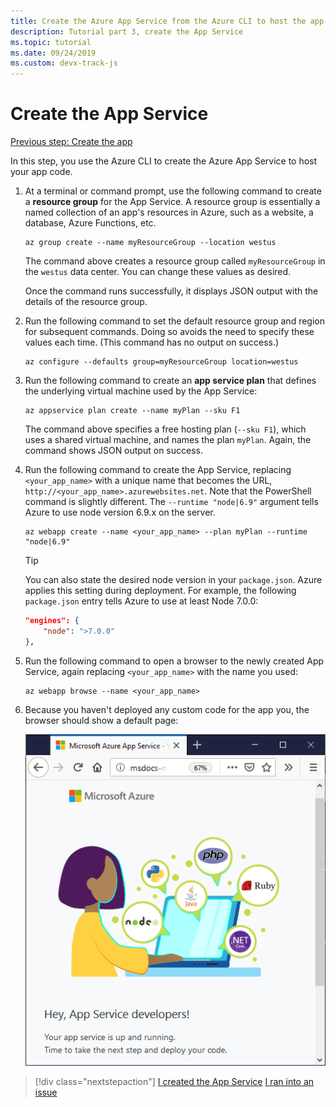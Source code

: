 ```yaml
---
title: Create the Azure App Service from the Azure CLI to host the app
description: Tutorial part 3, create the App Service
ms.topic: tutorial
ms.date: 09/24/2019
ms.custom: devx-track-js
---
```


# Create the App Service

[Previous step: Create the app](tutorial-vscode-azure-cli-node-02.md)

In this step, you use the Azure CLI to create the Azure App Service to host your app code.

1. At a terminal or command prompt, use the following command to create a **resource group** for the App Service. A resource group is essentially a named collection of an app's resources in Azure, such as a website, a database, Azure Functions, etc.

    ```azurecli
    az group create --name myResourceGroup --location westus
    ```

    The command above creates a resource group called `myResourceGroup` in the `westus` data center. You can change these values as desired.

    Once the command runs successfully, it displays JSON output with the details of the resource group.

1. Run the following command to set the default resource group and region for subsequent commands. Doing so avoids the need to specify these values each time. (This command has no output on success.)

    ```azurecli
    az configure --defaults group=myResourceGroup location=westus
    ```

1. Run the following command to create an **app service plan** that defines the underlying virtual machine used by the App Service:

    ```azurecli
    az appservice plan create --name myPlan --sku F1
    ```

    The command above specifies a free hosting plan (`--sku F1`), which uses a shared virtual machine, and names the plan `myPlan`. Again, the command shows JSON output on success.

1. Run the following command to create the App Service, replacing `<your_app_name>` with a unique name that becomes the URL, `http://<your_app_name>.azurewebsites.net`. Note that the PowerShell command is slightly different. The `--runtime "node|6.9"` argument tells Azure to use node version 6.9.x on the server.

    ```azurecli
    az webapp create --name <your_app_name> --plan myPlan --runtime "node|6.9"
    ```

    > [!TIP]
    > You can also state the desired node version in your `package.json`. Azure applies this setting during deployment. For example, the following `package.json` entry tells Azure to use at least Node 7.0.0:
    >
    > ``` json
    > "engines": {
    >     "node": ">7.0.0"
    > },
    > ```

1. Run the following command to open a browser to the newly created App Service, again replacing `<your_app_name>` with the name you used:

    ```azurecli
    az webapp browse --name <your_app_name>
    ```

1. Because you haven't deployed any custom code for the app you, the browser should show a default page:

    ![Default App Service page](media/azure-cli/azure-default-page.png)

> [!div class="nextstepaction"]
> [I created the App Service](tutorial-vscode-azure-cli-node-04.md) [I ran into an issue](https://www.research.net/r/PWZWZ52?tutorial=node-deployment&step=create-website)
